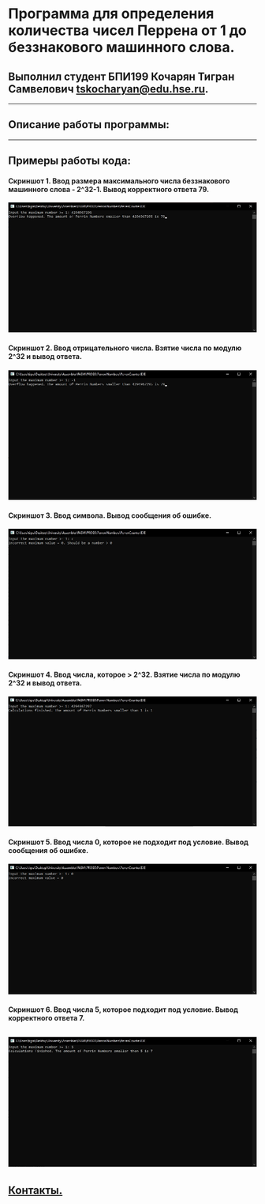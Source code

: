 # Программа для определения количества чисел Перрена от 1 до беззнакового машинного слова.
## Выполнил студент БПИ199 Кочарян Тигран Самвелович <tskocharyan@edu.hse.ru>.
---

## Описание работы программы:

---
## Примеры работы кода:

#### Скриншот 1. Ввод размера максимального числа беззнакового машинного слова - 2^32-1. Вывод корректного ответа 79.
![](imgs/screenshot_input_maximum.jpg)

#### Скриншот 2. Ввод отрицательного числа. Взятие числа по модулю 2^32 и вывод ответа.
![](imgs/screenshot_input_minus.jpg)

#### Скриншот 3. Ввод символа. Вывод сообщения об ошибке.
![](imgs/screenshot_input_nan.jpg)

#### Скриншот 4. Ввод числа, которое > 2^32. Взятие числа по модулю 2^32 и вывод ответа.
![](imgs/screenshot_input_overflow.jpg)

#### Скриншот 5. Ввод числа 0, которое не подходит под условие. Вывод сообщения об ошибке.
![](imgs/screenshot_input_zero.jpg)

#### Скриншот 6. Ввод числа 5, которое подходит под условие. Вывод корректного ответа 7.
![](imgs/screenshot_input_usual.jpg)
---
## [Контакты.](https://vk.com/k_tigran)
